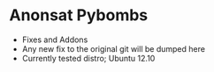 
Anonsat Pybombs
================

- Fixes and Addons
- Any new fix to the original git will be dumped here
- Currently tested distro; Ubuntu 12.10
